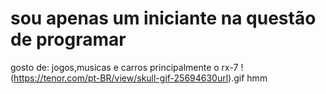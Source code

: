 # sou apenas um iniciante na questão de programar
gosto de: jogos,musicas e carros principalmente o rx-7
!(https://tenor.com/pt-BR/view/skull-gif-25694630url).gif
hmm
